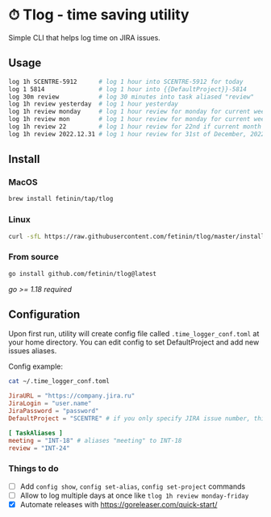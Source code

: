 # ⏱ Tlog - time saving utility
Simple CLI that helps log time on JIRA issues.

## Usage
```bash
log 1h SCENTRE-5912      # log 1 hour into SCENTRE-5912 for today
log 1 5814               # log 1 hour into {{DefaultProject}}-5814
log 30m review           # log 30 minutes into task aliased "review"
log 1h review yesterday  # log 1 hour yesterday
log 1h review monday     # log 1 hour review for monday for current week
log 1h review mon        # log 1 hour review for monday for current week
log 1h review 22         # log 1 hour review for 22nd if current month
log 1h review 2022.12.31 # log 1 hour review for 31st of December, 2022
```

## Install

### MacOS
```bash
brew install fetinin/tap/tlog
```

### Linux
```bash
curl -sfL https://raw.githubusercontent.com/fetinin/tlog/master/install.sh | sh
```

### From source
```bash
go install github.com/fetinin/tlog@latest 
```
_go >= 1.18 required_

## Configuration
Upon first run, utility will create config file called `.time_logger_conf.toml` at your home directory. You can edit config to set DefaultProject and add new issues aliases.

Config example:
```bash
cat ~/.time_logger_conf.toml
```
```toml
JiraURL = "https://company.jira.ru"
JiraLogin = "user.name"
JiraPassword = "password"
DefaultProject = "SCENTRE" # if you only specify JIRA issue number, this project will be used

[ TaskAliases ]
meeting = "INT-18" # aliases "meeting" to INT-18
review = "INT-24"
```

### Things to do
- [ ] Add `config show`, `config set-alias`, `config set-project` commands
- [ ] Allow to log multiple days at once like `tlog 1h review monday-friday`
- [x] Automate releases with https://goreleaser.com/quick-start/
